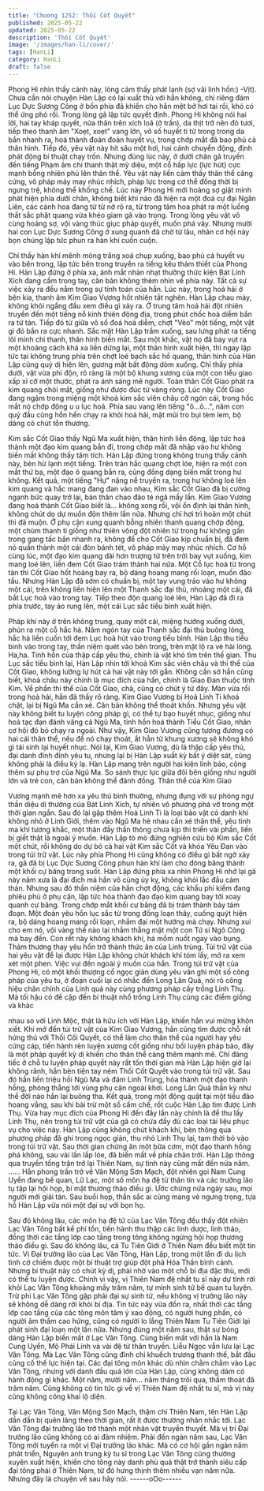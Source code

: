 ```yaml
---
title: "Chương 1252: Thối Cốt Quyết"
published: 2025-05-22
updated: 2025-05-22
description: 'Thối Cốt Quyết'
image: '/images/han-li/cover/'
tags: [HanLi]
category: HanLi
draft: false
---
```


Phong Hi nhìn thấy cảnh này, lòng cảm thấy phát lạnh (sợ vãi linh
hồn:) -Vịt).
Chưa cần nói chuyện Hàn Lập có lại xuất thủ với hắn không, chỉ
riêng đám Lục Dực Sương Công ở bốn phía đã khiến cho hắn
mệt bở hơi tai rồi, khó có thể ứng phó rồi.
Trong lòng gã lập tức quyết định. Phong Hi không nói hai lời, hai
tay kháp quyết, nửa thân trên xích loã (ở trần), da thịt trở nên đỏ
tươi, tiếp theo thanh âm "Xoẹt, xoẹt" vang lớn, vô số huyết ti từ
trong trong da bắn nhanh ra, hoá thành đoàn đoàn huyết vụ, trong
chớp mắt đã bao phủ cả thân hình.
Tiếp đó, yêu vật này hít sâu một hơi, hai cánh chuyển động, định
phát động bí thuật chạy trốn. Nhưng đúng lúc này, ở dưới chân gã
truyền đến tiếng Phạm âm chi thanh thật mỹ diệu, một cỗ hấp lực
(lực hút) cực mạnh bỗng nhiên phủ lên thân thể.
Yêu vật này liền cảm thấy thân thể căng cứng, vô pháp mảy may
nhúc nhích, pháp lực trong cơ thể đồng thời bị ngưng trệ, không
thể khống chế.
Lúc này Phong Hi mới hoảng sợ giật mình phát hiện phía dưới
chân, không biết khi nào đã hiện ra một đoá cự đại Ngân Liên,
các cánh hoa đang từ từ nở rộ ra, từ trong tâm hoa phát ra một
luồng thất sắc phật quang vừa khéo giam gã vào trong.
Trong lòng yêu vật vô cùng hoảng sợ, vội vàng thúc giục pháp
quyết, muốn phá vây.
Nhưng mười hai con Lục Dực Sương Công ở xung quanh đã chờ
từ lâu, nhân cơ hội này bọn chúng lập tức phun ra hàn khí cuồn
cuộn.

Chỉ thấy hàn khí mênh mông trắng xoá chụp xuống, bao phủ cả
huyết vụ vào bên trong, lập tức bên trong truyền ra tiếng kêu thảm
thiết của Phong Hi.
Hàn Lập đứng ở phía xa, ánh mắt nhàn nhạt thưởng thức kiện
Bát Linh Xích đang cầm trong tay, căn bản không thèm nhìn về
phía này.
Tất cả sự việc xảy ra đều nằm trong sự tính toán của hắn.
Lúc này, trong hoả hải ở bên kia, thanh âm Kim Giao Vương hốt
nhiên tắt nghẽn.
Hàn Lập chau mày, không khỏi ngẩng đầu xem điều gì xảy ra.
Ở trung tâm hoả hải đột nhiên truyền đến một tiếng nổ kinh thiên
động địa, trong phút chốc hoả diễm bắn ra tứ tán. Tiếp đó từ giữa
vô số đoá hoả diễm, chợt "Vèo" một tiếng, một vật gì đó bắn ra
cực nhanh.
Sắc mặt Hàn Lập trầm xuống, sau lưng phát ra tiếng lôi minh chi
thanh, thân hình biến mất.
Sau một khắc, vật nọ đã bay vụt ra một khoảng cách khá xa liền
dừng lại, một thân hình xuất hiện, thì ngay lập tức tại không trung
phía trên chợt loé bạch sắc hồ quang, thân hình của Hàn Lập
cũng quỷ dị hiện lên, gương mặt bất động dòm xuống.
Chỉ thấy phía dưới, vật vừa phi độn, rõ ràng là một bộ khung
xương của một con tiểu giao xấp xỉ cỡ một thước, phát ra ánh
sáng mê người. Toàn thân Cốt Giao phát ra kim quang chói mắt,
giống như được đúc từ vàng ròng.
Lúc này Cốt Giao đang ngậm trong miệng một khoả kim sắc viên
châu cỡ ngón cái, trong hốc mắt nó chớp động u u lục hoả.
Phía sau vang lên tiếng "ô…ô…", năm con quỷ đầu cũng hổn hển
chạy ra khỏi hoả hải, mặt mũi tro bụi tèm lem, bộ dáng có chút tổn
thương.

Kim sắc Cốt Giao thấy Ngũ Ma xuất hiện, thân hình liền động, lập
tức hoá thành một đạo kim quang bắn đi, trong chớp mắt đã nhập
vào hư không biến mất không thấy tăm tích.
Hàn Lập đứng trong không trung thấy cảnh này, bèn hừ lạnh một
tiếng. Trên trán hắc quang chợt lóe, hiện ra một con mắt thứ ba,
một đạo ô quang bắn ra, cũng đồng dạng biến mất trong hư
không.
Kết quả, một tiếng "Hự" nặng nề truyền ra, trong hư không loé lên
kim quang và hắc mang đang đan vào nhau, Kim sắc Cốt Giao đã
bị cường ngạnh bức quay trở lại, bản thân chao đảo té ngã mấy
lần.
Kim Giao Vương đang hoá thành Cốt Giao biết là… không xong
rồi, vội ổn định lại thân hình, không chút do dự muốn độn thêm
lần nữa.
Nhưng chỉ hơi trì hoãn một chút thì đã muộn.
Ở phụ cận xung quanh bỗng nhiên thanh quang chớp động, một
chùm thanh ti giống như thiên võng đột nhiên từ trong hư không
gần trong gang tấc bắn nhanh ra, không để cho Cốt Giao kịp
chuẩn bị, đã đem nó quấn thành một cái đòn bánh tét, vô pháp
mảy may nhúc nhích.
Cơ hồ cùng lúc, một đạo kim quang dài hơn trượng từ trên trời
bay vụt xuống, kim mang loé lên, liền đem Cốt Giao trảm thành
hai nửa.
Một Cỗ lục hoả từ trong tàn thi Cốt Giao hốt hoảng bay ra, bộ
dáng hoang mang rối loạn, muốn đào tẩu.
Nhưng Hàn Lập đã sớm có chuẩn bị, một tay vung trảo vào hư
không một cái, trên không liền hiện lên một Thanh sắc đại thủ,
nhoáng một cái, đã bắt Lục hoả vào trong tay.
Tiếp theo độn quang loé lên, Hàn Lập đã đi ra phía trước, tay áo
rung lên, một cái Lục sắc tiểu bình xuất hiện.

Pháp khí này ở trên không trung, quay một cái, miệng hướng
xuống dưới, phún ra một cỗ hắc hà.
Năm ngón tay của Thanh sắc đại thủ buông lỏng, hắc hà liền
cuốn tới đem Lục hoả hút vào trong tiểu bình.
Hàn Lập thu tiểu bình vào trong tay, thần niệm quét vào bên
trong, trên mặt lộ ra vẻ hài lòng.
Ha,ha. Tinh hồn của thập cấp yêu thú, chính là vật khó tìm trên
thế gian.
Thu Lục sắc tiểu bình lại, Hàn Lập nhìn tới khoả Kim sắc viên
châu và thi thể của Cốt Giao, không lưỡng lự hút cả hai vật này
tới gần.
Không cần sờ hắn cũng biết, khoả châu này chính là mục đích
của hắn, chính là Giao Đan thuộc tính Kim.
Về phần thi thể của Cốt Giao, chà, cũng có chút ý tứ đây.
Màn vừa rồi trong hoả hải, hắn đã thấy rõ ràng. Kim Giao Vương
bị Hoả Linh Ti khoá chặt, lại bị Ngũ Ma cắn xé. Căn bản không thể
thoát khốn. Nhưng yêu vật này không biết tu luyện công pháp gì,
có thể tự bạo huyết nhục, giống như hoả tạc đạn đánh văng cả
Ngũ Ma, tinh hồn hoá thành Tiểu Cốt Giao, nhân cơ hội đó bỏ
chạy ra ngoài.
Như vậy, Kim Giao Vương cũng tương đương có hai cái thân thể,
nếu để nó chạy thoát, ắt hẳn từ khung xương sẽ không khó gì tái
sinh lại huyết nhục.
Nói lại, Kim Giao Vương, dù là thập cấp yêu thú, đại danh đỉnh
đỉnh yêu tu, nhưng lại bị Hàn Lập xuất kỳ bất ý diệt sát, cũng
không phải là điều kỳ lạ.
Hàn Lập mang trên người hai kiện linh bảo, cộng thêm sự phụ trợ
của Ngũ Ma. So sánh thực lực giữa đôi bên giống như người lớn
và trẻ con, căn bản không thể đánh đồng. Thân thể của Kim Giao

Vương mạnh mẽ hơn xa yêu thú bình thường, nhưng đụng với sự
phòng ngự thần diệu dị thường của Bát Linh Xích, tự nhiên vô
phương phá vỡ trong một thời gian ngắn. Sau đó lại gặp thêm
Hoả Linh Ti là loại bảo vật có danh khí không nhỏ ở Linh Giới,
thêm vào Ngũ Ma hè nhau cắn xé thân thể, yêu tinh ma khí tương
khắc, một thân đầy thần thông chưa kịp thi triển vài phần, liền bị
giết thật là ngoài ý muốn.
Hàn Lập tò mò đứng nghiên cứu bộ Kim sắc Cốt một chút, rồi
không do dự bỏ cả hai vật Kim sắc Cốt và khỏa Yêu Đan vào
trong túi trữ vật.
Lúc này phía Phong Hi cũng không có điều gì bất ngờ xảy ra, gã
đã bị Lục Dực Sương Công phun hàn khí làm cho đóng băng
thành một khối cự băng trong suốt.
Hàn Lập đứng phía xa nhìn Phong Hi nhớ lại gã này năm xưa là
đại địch mà hắn vô cùng úy kỵ, không khỏi lắc đầu cảm thán.
Nhưng sau đó thần niệm của hắn chợt động, các khẩu phi kiếm
đang phiêu phù ở phụ cận, lập tức hóa thành đạo đạo kim quang
bay tới xoay quanh cự băng.
Trong chớp mắt khối cự băng đã bị trảm thành bảy tám đoạn. Một
đoàn yêu hồn lục sắc từ trong đống loạn thây, cuống quýt hiện ra,
bộ dáng hoang mang rối loạn, nhắm đại một hướng mà chạy.
Nhưng xui cho em nó, vội vàng thế nào lại nhắm thẳng mặt một
con Tứ sí Ngô Công mà bay đến. Con rết này không khách khí,
há mồm nuốt ngay vào bụng. Thảm thương thay yêu hồn trở
thành thức ăn của Linh trùng.
Túi trữ vật của hai yêu vật để lại được Hàn Lập không chút khách
khí tóm lấy, mở ra xem xét một phen.
Việc vui đến ngoài ý muốn của hắn.
Trong túi trữ vật của Phong Hi, có một khối thượng cổ ngọc giản
dùng yêu văn ghi một số công pháp của yêu tu, ở đoạn cuối lại có
nhắc đến Long Lân Quả, nói rõ công hiệu chân chính của Linh
quả này cùng phương pháp cấy trồng Linh Thụ. Mà tối hậu có đề
cập đến bí thuật nhổ trồng Linh Thụ cùng các điểm giống và khác

nhau so với Linh Mộc, thật là hữu ích với Hàn Lập, khiến hắn vui
mừng khôn xiết.
Khi mở đến túi trữ vật của Kim Giao Vương, hắn cũng tìm được
chỗ rất hứng thú với Thối Cối Quyết, có thể làm cho thân thể của
người hay yêu cứng cáp, tiến hành rèn luyện xương cốt giống
như bồi luyện pháp bảo, đây là một pháp quyết kỳ dị khiến cho
thân thể càng thêm mạnh mẽ. Chỉ đáng tiếc ở chỗ tu luyện pháp
quyết này rất tốn thời gian mà Hàn Lập hiện giờ lại không rãnh,
hắn bèn tiện tay ném Thối Cốt Quyết vào trong túi trữ vật.
Sau đó hắn liền triệu hồi Ngũ Ma và đám Linh Trùng, hóa thành
một đạo thanh hồng, phóng thẳng tới vùng phụ cận ngoài khơi.
Long Lân Quả thần kỳ như thế đời nào hắn lại buông tha.
Kết quả, trong một động quật tại một tiểu đảo hoang vắng, sau khi
bài trừ một số cấm chế, rốt cuộc Hàn Lập tìm được Linh Thụ.
Vừa hay mục đích của Phong Hi đến đây lần này chính là để thu
lấy Linh Thụ, nên trong túi trữ vật của gã có chứa đầy đủ các loại
tài liệu phục vụ cho việc này. Hàn Lập cũng không chút khách khí,
bèn thông qua phương pháp đã ghi trong ngọc giản, thu nhỏ Linh
Thụ lại, tạm thời bỏ vào trong túi trữ vật.
Sau thời gian chừng ăn một bữa cơm, một đạo thanh hồng phá
không, sau vài lần lấp lóe, đã biến mất về phía chân trời.
Hàn Lập thông qua truyền tống trận trở lại Thiên Nam, sự tình này
cũng mất đến nửa năm.
……
Hắn phong trần trở về Vân Mộng Sơn Mạch, đột nhiên gọi Nam
Cung Uyển đang bế quan, Lữ Lạc, một số môn hạ đệ tử thân tín
và các trưởng lão tụ tập lại hội họp, bí mật thương thảo điều gì.
Ước chừng nửa ngày sau, mọi người mới giải tán.
Sau buổi họp, thần sắc ai cũng mang vẻ ngưng trọng, tựa hồ Hàn
Lập vừa nói một đại sự với bọn họ.

Sau đó không lâu, các môn hạ đệ tử của Lạc Vân Tông đều thấy
đột nhiên Lạc Vân Tông bất kể phí tổn, tiến hành thu thập các linh
dược, linh thảo, đồng thời các tầng lớp cao tầng trong tông không
ngừng hội họp thương thảo điều gì.
Sau đó không lâu, cả Tu Tiên Giới ở Thiên Nam đều biết một tin
tức.
Vị Đại trưởng lão của Lạc Vân Tông, Hàn Lập, trong một lần đi du
lịch tình cờ chiếm được một bí thuật trợ giúp đột phá Hóa Thần
bình cảnh.
Nhưng bí thuật này có chút kỳ dị, phải nhờ vào một chỗ bí địa đặc
thù, mới có thể tu luyện được. Chính vì vậy, vị Thiên Nam đệ nhất
tu sĩ này dự tính rời khỏi Lạc Vân Tông khoảng mấy trăm năm, tự
mình sinh tử bế quan tu luyện. Trừ phi Lạc Vân Tông gặp phải đại
sự sinh tử, nếu không vị trưởng lão này sẽ không dễ dàng rời
khỏi bí địa.
Tin tức này vừa đồn ra, nhất thời các tầng lớp cao tầng của các
tông môn tâm ý xao động, có người hưng phấn, có người âm
thầm cao hứng, cũng có người lo lắng Thiên Nam Tu Tiên Giới lại
phát sinh đại loạn một lần nữa.
Nhưng đúng một năm sau, thật sự bóng dáng Hàn Lập biến mất
ở Lạc Vân Tông. Cùng biến mất với hắn là Nam Cung Uyển, Mộ
Phái Linh và vài đệ tử thân truyền.
Liễu Ngọc vẫn lưu lại Lạc Vân Tông.
Mà Lạc Vân Tông cũng đình chỉ khuếch trương thanh thế, bắt đầu
củng cố thế lực hiện tại. Các đại tông môn khác dù nhìn chằm
chằm vào Lạc Vân Tông, nhưng với danh đầu quá lớn của Hàn
Lập, cũng không dám có hành động gì khác.
Một năm, mười năm… năm tháng trôi qua, thấm thoát đã trăm
năm. Cũng không có tin tức gì về vị Thiên Nam đệ nhất tu sĩ, mà
vị này cũng không công khai lộ diện.

Tại Lạc Vân Tông, Vân Mộng Sơn Mạch, thậm chí Thiên Nam,
tên Hàn Lập dần dần bị quên lãng theo thời gian, rất ít được
thường nhân nhắc tới. Lạc Vân Tông đại trưởng lão trở thành một
nhân vật truyền thuyết. Mà vị trí Đại trưởng lão cũng không có ai
đảm nhiệm. Phải đến ngàn năm sau, Lạc Vân Tông mới tuyển ra
một vị Đại trưởng lão khác.
Mà có cơ hội gần ngàn năm phát triển, Nguyên anh trung kỳ tu sĩ
trong Lạc Vân Tông cũng thường xuyên xuất hiện, khiến cho tông
này danh phù quả thật trở thành siêu cấp đại tông phái ở Thiên
Nam, từ đó hưng thịnh thêm nhiều vạn năm nữa. Nhưng đây là
chuyện về sau hãy nói.
------oOo------
